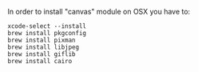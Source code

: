 In order to install "canvas" module on OSX you have to:

    xcode-select --install
    brew install pkgconfig
    brew install pixman
    brew install libjpeg
    brew install giflib 
    brew install cairo
    
